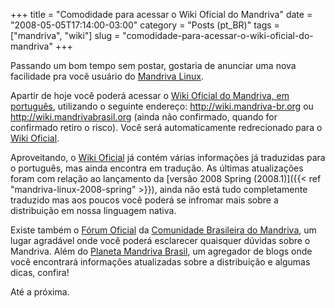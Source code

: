 +++
title = "Comodidade para acessar o Wiki Oficial do Mandriva"
date = "2008-05-05T17:14:00-03:00"
category = "Posts (pt_BR)"
tags = ["mandriva", "wiki"]
slug = "comodidade-para-acessar-o-wiki-oficial-do-mandriva"
+++

Passando um bom tempo sem postar, gostaria de anunciar uma nova facilidade pra
você usuário do [Mandriva Linux](http://mandriva.com).

Apartir de hoje você poderá acessar o [Wiki Oficial do Mandriva, em
português](http://wiki.mandriva.com/pt/), utilizando o seguinte endereço:
http://wiki.mandriva-br.org ou http://wiki.mandrivabrasil.org (ainda não
confirmado, quando for confirmado retiro o risco). Você será automaticamente
redrecionado para o [Wiki Oficial](http://wiki.mandriva.com/pt/).

Aproveitando, o [Wiki Oficial](http://wiki.mandriva.com/pt/) já contém várias
informações já traduzidas para o português, mas ainda encontra em tradução. As
últimas atualizações foram com relação ao lançamento da [versão 2008 Spring
(2008.1)]({{< ref "mandriva-linux-2008-spring" >}}), ainda não está tudo
completamente traduzido mas aos poucos você poderá se infromar mais sobre a
distribuição em nossa linguagem nativa.

Existe também o [Fórum Oficial](http://forum.mandrivabrasil.org) da [Comunidade
Brasileira do Mandriva](http://mandrivabrasil.org), um lugar agradável onde
você poderá esclarecer quaisquer dúvidas sobre o Mandriva. Além do [Planeta
Mandriva Brasil](http://planeta.mandrivabrasil.org), um agregador de blogs onde
você encontrará informações atualizadas sobre a distribuição e algumas dicas,
confira!

Até a próxima.
